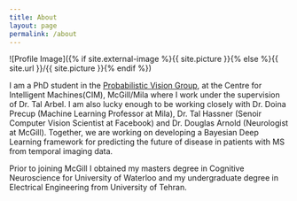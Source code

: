 ```yaml
---
title: About
layout: page
permalink: /about
---
```


![Profile Image]({% if site.external-image %}{{ site.picture }}{% else %}{{ site.url }}/{{ site.picture }}{% endif %})

<p>
I am a PhD student in the <a href="http://www.cim.mcgill.ca/~pvg/">Probabilistic Vision Group</a>, at the Centre for Intelligent Machines(CIM), McGill/Mila where I work under the supervision of Dr. Tal Arbel. I am also lucky enough to be working closely with Dr. Doina Precup (Machine Learning Professor at Mila), Dr. Tal Hassner (Senoir Computer Vision Scientist at Facebook) and Dr. Douglas Arnold (Neurologist at McGill). Together, we are working on developing a Bayesian Deep Learning framework for predicting the future of disease in patients with MS from temporal imaging data. 
<p>
<p>
Prior to joining McGill I obtained my masters degree in Cognitive Neuroscience for University of Waterloo and my undergraduate degree in Electrical Engineering from University of Tehran.  
<p>
